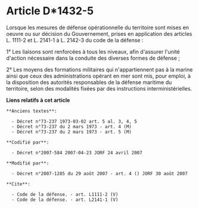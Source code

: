 # Article D*1432-5

Lorsque les mesures de défense opérationnelle du territoire sont mises en oeuvre ou sur décision du Gouvernement, prises en
application des articles L. 1111-2 et L. 2141-1 à L. 2142-3 du code de la défense : 

1° Les liaisons sont renforcées à tous les niveaux, afin d'assurer l'unité d'action nécessaire dans la conduite des diverses
formes de défense ; 

2° Les moyens des formations militaires qui n'appartiennent pas à la marine ainsi que ceux des administrations opérant en mer
sont mis, pour emploi, à la disposition des autorités responsables de la défense maritime du territoire, selon des modalités
fixées par des instructions interministérielles.

**Liens relatifs à cet article**

	**Anciens textes**:

	  - Décret n°73-237 1973-03-02 art. 5 al. 3, 4, 5
	  - Décret n°73-237 du 2 mars 1973 - art. 4 (M)
	  - Décret n°73-237 du 2 mars 1973 - art. 5 (M)

	**Codifié par**:

	  - Décret n°2007-584 2007-04-23 JORF 24 avril 2007

	**Modifié par**:

	  - Décret n°2007-1285 du 29 août 2007 - art. 4 () JORF 30 août 2007

	**Cite**:

	  - Code de la défense. - art. L1111-2 (V)
	  - Code de la défense. - art. L2141-1 (V)
